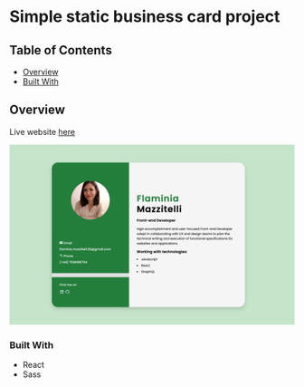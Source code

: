# Simple static business card project

## Table of Contents

- [Overview](#overview)
- [Built With](#built-with)

## Overview

<!-- TODO: Add a screenshot of the live project.
    1. Link to a 'live demo.'
    2. Describe your overall experience in a couple of sentences.
    3. List a few specific technical things that you learned or improved on.
    4. Share any other tips or guidance for others attempting this or something similar.
 -->

 Live website [here](https://prismatic-banoffee-e58a54.netlify.app/)

![Alt text](image-1.png)

### Built With

<!-- TODO: List any MAJOR libraries/frameworks (e.g. React, Tailwind) with links to their homepages. -->
- React
- Sass

